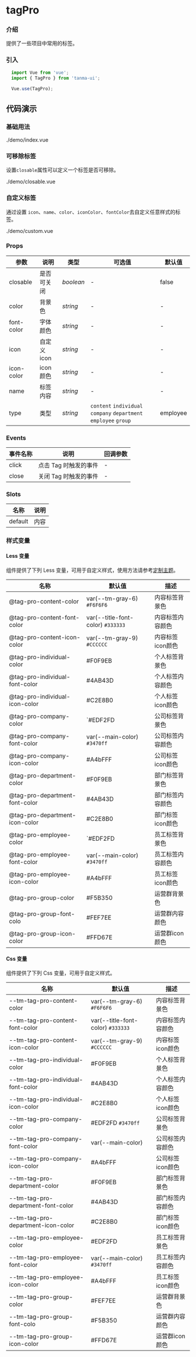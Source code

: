 # tagPro

### 介绍

提供了一些项目中常用的标签。

### 引入

```js
  import Vue from 'vue';
  import { TagPro } from 'tanma-ui';
  
  Vue.use(TagPro);
```

## 代码演示

### 基础用法

<demo-code>./demo/index.vue</demo-code>

### 可移除标签

设置`closable`属性可以定义一个标签是否可移除。

<demo-code>./demo/closable.vue</demo-code>

### 自定义标签

通过设置 `icon`、`name`、`color`、`iconColor`、`fontColor`去自定义任意样式的标签。

<demo-code>./demo/custom.vue</demo-code>

### Props

参数 | 说明 | 类型 | 可选值 | 默认值 
-- | -- | -- | -- | --
closable | 是否可关闭 | _boolean_ | - | false
color | 背景色 | _string_ | - | -
font-color | 字体颜色 | _string_ | - | -
icon | 自定义icon | _string_ | - | -
icon-color | icon颜色 | _string_ | - | -
name | 标签内容 | _string_ | - | -
type | 类型 | _string_ | `content` `individual` `company` `department` `employee` `group` | employee

### Events

事件名称 | 说明 | 回调参数
-- | -- | --
click | 点击 Tag 时触发的事件 | -
close | 关闭 Tag 时触发的事件 | -

### Slots

名称 | 说明
-- | --
default | 内容

### 样式变量

#### Less 变量

组件提供了下列 Less 变量，可用于自定义样式，使用方法请参考[定制主题](#/theme)。

名称 | 默认值 | 描述
-- | -- | --
@tag-pro-content-color | var(--tm-gray-6) `#F6F6F6` | 内容标签背景色
@tag-pro-content-font-color | var(--title-font-color) `#333333` | 内容标签内容颜色
@tag-pro-content-icon-color | var(--tm-gray-9) `#CCCCCC` | 内容标签icon颜色
@tag-pro-individual-color | #F0F9EB | 个人标签背景色
@tag-pro-individual-font-color | #4AB43D | 个人标签内容颜色
@tag-pro-individual-icon-color | #C2E8B0 | 个人标签icon颜色
@tag-pro-company-color | `#EDF2FD | 公司标签背景色
@tag-pro-company-font-color | var(--main-color) `#3470ff` | 公司标签内容颜色
@tag-pro-company-icon-color | #A4bFFF | 公司标签icon颜色
@tag-pro-department-color | #F0F9EB | 部门标签背景色
@tag-pro-department-font-color | #4AB43D | 部门标签内容颜色
@tag-pro-department-icon-color | #C2E8B0 | 部门标签icon颜色
@tag-pro-employee-color | `#EDF2FD | 员工标签背景色
@tag-pro-employee-font-color | var(--main-color) `#3470ff` | 员工标签内容颜色
@tag-pro-employee-icon-color | #A4bFFF | 员工标签icon颜色
@tag-pro-group-color | #F5B350 | 运营群背景色
@tag-pro-group-font-colo | #FEF7EE | 运营群内容颜色
@tag-pro-group-icon-color | #FFD67E | 运营群icon颜色

#### Css 变量

组件提供了下列 Css 变量，可用于自定义样式。

名称 | 默认值 | 描述
-- | -- | --
--tm-tag-pro-content-color | var(--tm-gray-6) `#F6F6F6` | 内容标签背景色
--tm-tag-pro-content-font-color | var(--title-font-color) `#333333` | 内容标签内容颜色
--tm-tag-pro-content-icon-color | var(--tm-gray-9) `#CCCCCC` | 内容标签icon颜色
--tm-tag-pro-individual-color | #F0F9EB | 个人标签背景色
--tm-tag-pro-individual-font-color | #4AB43D | 个人标签内容颜色
--tm-tag-pro-individual-icon-color | #C2E8B0 | 个人标签icon颜色
--tm-tag-pro-company-color | #EDF2FD `#3470ff` | 公司标签背景色
--tm-tag-pro-company-font-color | var(--main-color) | 公司标签内容颜色
--tm-tag-pro-company-icon-color | #A4bFFF | 公司标签icon颜色
--tm-tag-pro-department-color | #F0F9EB | 部门标签背景色
--tm-tag-pro-department-font-color | #4AB43D | 部门标签内容颜色
--tm-tag-pro-department-icon-color | #C2E8B0 | 部门标签icon颜色
--tm-tag-pro-employee-color | #EDF2FD | 员工标签背景色
--tm-tag-pro-employee-font-color | var(--main-color) `#3470ff` | 员工标签内容颜色
--tm-tag-pro-employee-icon-color | #A4bFFF | 员工标签icon颜色
--tm-tag-pro-group-color | #FEF7EE | 运营群背景色
--tm-tag-pro-group-font-colo | #F5B350 | 运营群内容颜色
--tm-tag-pro-group-icon-color | #FFD67E | 运营群icon颜色